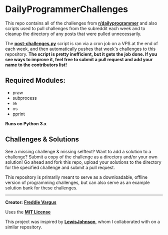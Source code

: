 # DailyProgrammerChallenges

This repo contains all of the challenges from [**r/dailyprogrammer**](http://reddit.com/r/dailyprogrammer) and also scripts used to pull challenges from the subreddit each week and to cleanup the directory of any posts that were pulled unnecessarily.

The [**post-challenges.py**](https://github.com/FreddieV4/DailyProgrammerChallenges/blob/master/post-challenges.py) script is ran via a cron job on a VPS at the end of each week, and then automatically pushes that week's challenges to this repository. **The script is pretty inefficient, but it gets the job done. If you see ways to improve it, feel free to submit a pull request and add your name to the contributors list!**

## Required Modules:
- praw
- subprocess
- re
- os
- pprint

**Runs on Python 3.x**


## Challenges & Solutions

See a missing challenge & missing selftext? Want to add a solution to a challenge? Submit a copy of the challenge as a directory and/or your own solution! Go ahead and fork this repo, upload your solutions to the directory for the specified challenge and submit a pull request.

This repository is primarily meant to serve as a downloadable, offline version of programming challenges, but can also serve as an example solution bank for these challenges.


-------------------------------------
**Creator:** [**Freddie Vargus**](http://github.com/FreddieV4)

Uses the [**MIT License**](https://github.com/FreddieV4/DailyProgrammerChallenges/blob/master/LICENSE)

This project was inspired by [**LewisJohnson**](https://github.com/LewisJohnson/dailyprogrammer), whom I collaborated with on a similar repository.
